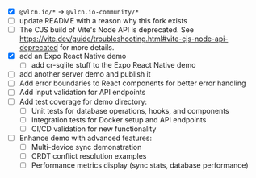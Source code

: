 - [x] `@vlcn.io/*` -> `@vlcn.io-community/*`
- [ ] update README with a reason why this fork exists
- [ ] The CJS build of Vite's Node API is deprecated. See https://vite.dev/guide/troubleshooting.html#vite-cjs-node-api-deprecated for more details.
- [x] add an Expo React Native demo
  - [ ] add cr-sqlite stuff to the Expo React Native demo
- [ ] add another server demo and publish it
- [ ] Add error boundaries to React components for better error handling
- [ ] Add input validation for API endpoints
- [ ] Add test coverage for demo directory:
  - [ ] Unit tests for database operations, hooks, and components
  - [ ] Integration tests for Docker setup and API endpoints
  - [ ] CI/CD validation for new functionality
- [ ] Enhance demo with advanced features:
  - [ ] Multi-device sync demonstration
  - [ ] CRDT conflict resolution examples
  - [ ] Performance metrics display (sync stats, database performance)
